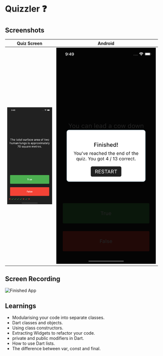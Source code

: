 # Quizzler ❓

## Screenshots

Quiz Screen            |  Android
:-------------------------:|:-------------------------:
<img width=200/ src = "https://github.com/sambarannnn/quizzler-flutter/blob/master/images/Simulator%20Screen%20Shot%20-%20iPhone%2012%20Pro%20-%202022-06-20%20at%2021.49.22.png">  |  ![](https://github.com/sambarannnn/quizzler-flutter/blob/master/images/Simulator%20Screen%20Shot%20-%20iPhone%2012%20Pro%20-%202022-06-20%20at%2021.49.11.png)

## Screen Recording
![Finished App](https://github.com/londonappbrewery/Images/blob/master/quizzler-demo.gif)

## Learnings

- Modularising your code into separate classes.
- Dart classes and objects.
- Using class constructors.
- Extracting Widgets to refactor your code.
- private and public modifiers in Dart.
- How to use Dart lists.
- The difference between var, const and final.
